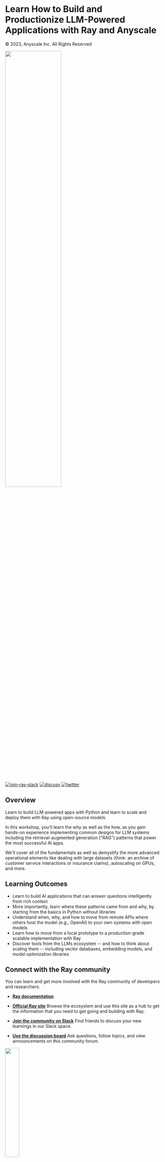 # Learn How to Build and Productionize LLM-Powered Applications with Ray and Anyscale

© 2023, Anyscale Inc. All Rights Reserved

<img src="https://technical-training-assets.s3.us-west-2.amazonaws.com/LLMs/RAG-system-architecture.jpg" width="60%" loading="lazy">

<a href="https://forms.gle/9TSdDYUgxYs8SA9e8"><img src="https://img.shields.io/badge/Ray-Join%20Slack-blue" alt="join-ray-slack"></a>
<a href="https://discuss.ray.io/"><img src="https://img.shields.io/badge/Discuss-Ask%20Questions-blue" alt="discuss"></a>
<a href="https://twitter.com/raydistributed"><img src="https://img.shields.io/twitter/follow/raydistributed?label=Follow" alt="twitter"></a>

## Overview

Learn to build LLM-powered apps with Python and learn to scale and deploy them with Ray using open-source models.

In this workshop, you'll learn the why as well as the how, as you gain hands-on experience implementing common designs for LLM systems including the retrieval-augmented generation ("RAG") patterns that power the most successful AI apps.

We'll cover all of the fundamentals as well as demystify the more advanced operational elements like dealing with large datasets (think: an archive of customer service interactions or insurance claims), autoscaling on GPUs, and more.

## Learning Outcomes

* Learn to build AI applications that can answer questions intelligently from rich context
* More importantly, learn where these patterns came from and why, by starting from the basics in Python without libraries
* Understand when, why, and how to move from remote APIs where others host the model (e.g., OpenAI) to your own systems with open models
* Learn how to move from a local prototype to a production-grade scalable implementation with Ray
* Discover tools from the LLMs ecosystem -- and how to think about scaling them -- including vector databases, embedding models, and model optimization libraries

## Connect with the Ray community

You can learn and get more involved with the Ray community of developers and researchers:

* [**Ray documentation**](https://docs.ray.io/en/latest)

* [**Official Ray site**](https://www.ray.io/)
Browse the ecosystem and use this site as a hub to get the information that you need to get going and building with Ray.

* [**Join the community on Slack**](https://forms.gle/9TSdDYUgxYs8SA9e8)
Find friends to discuss your new learnings in our Slack space.

* [**Use the discussion board**](https://discuss.ray.io/)
Ask questions, follow topics, and view announcements on this community forum.

<img src="https://technical-training-assets.s3.us-west-2.amazonaws.com/Generic/ray_logo.png" width="30%" loading="lazy">
